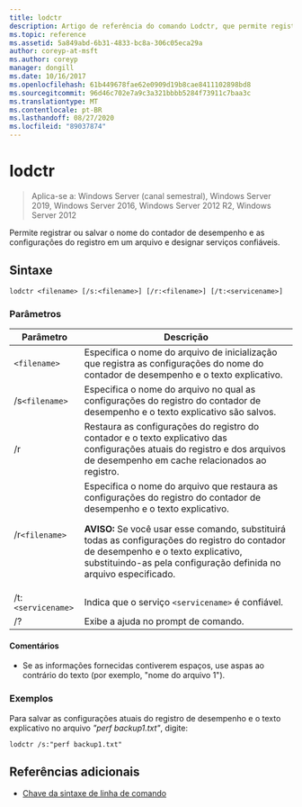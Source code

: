 ```yaml
---
title: lodctr
description: Artigo de referência do comando Lodctr, que permite registrar ou salvar o nome do contador de desempenho e as configurações do registro em um arquivo e designar serviços confiáveis.
ms.topic: reference
ms.assetid: 5a849abd-6b31-4833-bc8a-306c05eca29a
author: coreyp-at-msft
ms.author: coreyp
manager: dongill
ms.date: 10/16/2017
ms.openlocfilehash: 61b449678fae62e0909d19b8cae8411102898bd8
ms.sourcegitcommit: 96d46c702e7a9c3a321bbbb5284f73911c7baa3c
ms.translationtype: MT
ms.contentlocale: pt-BR
ms.lasthandoff: 08/27/2020
ms.locfileid: "89037874"
---
```

# <a name="lodctr"></a>lodctr

> Aplica-se a: Windows Server (canal semestral), Windows Server 2019, Windows Server 2016, Windows Server 2012 R2, Windows Server 2012

Permite registrar ou salvar o nome do contador de desempenho e as configurações do registro em um arquivo e designar serviços confiáveis.

## <a name="syntax"></a>Sintaxe

```
lodctr <filename> [/s:<filename>] [/r:<filename>] [/t:<servicename>]
```

### <a name="parameters"></a>Parâmetros

| Parâmetro | Descrição |
| --------- | ----------- |
| `<filename>` | Especifica o nome do arquivo de inicialização que registra as configurações do nome do contador de desempenho e o texto explicativo. |
| /s`<filename>` | Especifica o nome do arquivo no qual as configurações do registro do contador de desempenho e o texto explicativo são salvos. |
| /r | Restaura as configurações do registro do contador e o texto explicativo das configurações atuais do registro e dos arquivos de desempenho em cache relacionados ao registro. |
| /r`<filename>` | Especifica o nome do arquivo que restaura as configurações do registro do contador de desempenho e o texto explicativo.<p>**AVISO:** Se você usar esse comando, substituirá todas as configurações do registro do contador de desempenho e o texto explicativo, substituindo-as pela configuração definida no arquivo especificado. |
| /t:`<servicename>` | Indica que o serviço `<servicename>` é confiável. |
| /? | Exibe a ajuda no prompt de comando. |

#### <a name="remarks"></a>Comentários

- Se as informações fornecidas contiverem espaços, use aspas ao contrário do texto (por exemplo, "nome do arquivo 1").

### <a name="examples"></a>Exemplos

Para salvar as configurações atuais do registro de desempenho e o texto explicativo no arquivo *"perf backup1.txt"*, digite:

```
lodctr /s:"perf backup1.txt"
```

## <a name="additional-references"></a>Referências adicionais

- [Chave da sintaxe de linha de comando](command-line-syntax-key.md)
